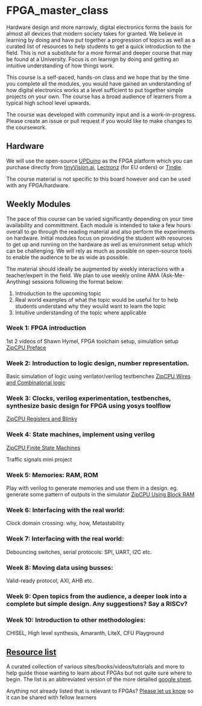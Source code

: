 # FPGA_master_class

Hardware design and more narrowly, digital electronics forms the basis for almost all devices that modern society takes for granted. We believe in learning by doing and have put together a progression of topics as well as a curated list of resources to help students to get a quick introduction to the field. This is not a substitute for a more formal and deeper course that may be found at a University. Focus is on learnign by doing and getting an intuitive understanding of how things work.

This course is a self-paced, hands-on class and we hope that by the time you complete all the modules, you would have gained an understanding of how digital electronics works at a level sufficient to put together simple projects on your own. The course has a broad audience of learners from a typical high school level upwards.

The course was developed with community input and is a work-in-progress. Please create an issue or pull request if you would like to make changes to the coursework.

## Hardware

We will use the open-source [UPDuino](https://github.com/tinyvision-ai-inc/UPduino-v3.0) as the FPGA platform which you can purchase directly from [tinyVision.ai](https://tinyvision.ai/products/upduino-v3-1), [Lectronz](https://lectronz.com/products/upduino-v3-1-low-cost-lattice-ice40-fpga-board) (for EU orders) or [Tindie](https://www.tindie.com/products/tinyvision_ai/upduino-v31-low-cost-lattice-ice40-fpga-board/).

The course material is not specific to this board however and can be used with any FPGA/hardware.

## Weekly Modules
The pace of this course can be varied significantly depending on your time availability and committment. Each module is intended to take a few hours overall to go through the reading material and also perform the experiments on hardware. Initial modules focus on providing the student with resources to get up and running on the hardware as well as environment setup which can be challenging. We will rely as much as possible on open-source tools to enable the audience to be as wide as possible.

The material should ideally be augmented by weekly interactions with a teacher/expert in the field. We plan to use weekly online AMA (Ask-Me-Anything) sessions following the format below:
1. Introduction to the upcoming topic
2. Real world examples of what the topic would be useful for to help students understand why they wouild want to learn the topic
3. Intuitive understanding of the topic where applicable

### Week 1: FPGA introduction
1st 2 videos of Shawn Hymel, FPGA toolchain setup, simulation setup
[ZipCPU Preface](http://zipcpu.com/tutorial/lsn-00-preface.pdf)


### Week 2: Introduction to logic design, number representation.
Basic simulation of logic using verilator/verilog testbenches
[ZipCPU Wires and Combinatorial logic](http://zipcpu.com/tutorial/lsn-01-wires.pdf)


### Week 3: Clocks, verilog experimentation, testbenches, synthesize basic design for FPGA using yosys toolflow
[ZipCPU Registers and Blinky](http://zipcpu.com/tutorial/lsn-02-regs.pdf)

### Week 4: State machines, implement using verilog
[ZipCPU Finite State Machines](http://zipcpu.com/tutorial/lsn-03-fsm.pdf)

Traffic signals mini project

### Week 5: Memories: RAM, ROM
Play with verilog to generate memories and use them in a design. eg. generate some pattern of outputs in the simulator
[ZipCPU Using Block RAM](http://zipcpu.com/tutorial/lsn-08-memory.pdf)

### Week 6: Interfacing with the real world:
Clock domain crossing: why, how, Metastability

### Week 7: Interfacing with the real world:
Debouncing switches, serial protocols: SPI, UART, I2C etc. 

### Week 8: Moving data using busses:
Valid-ready protocol, AXI, AHB etc.

### Week 9: Open topics from the audience, a deeper look into a complete but simple design. Any suggestions? Say a RISCv?

### Week 10: Introduction to other methodologies: 
CHISEL, High level synthesis, Amaranth, LiteX, CFU Playground

## [Resource list](/resource_list.md)
 A curated collection of various sites/books/videos/tutorials and more to help guide those wanting to learn about FPGAs but not quite sure where to begin.
 The list is an abbreviated version of the more detailed [google sheet](https://bit.ly/Learn_FPGA).
 
 Anything not already listed that is relevant to FPGAs? [Please let us know](https://forms.gle/zcpHWAm1DT5WMZzA8) so it can be shared with fellow learners
